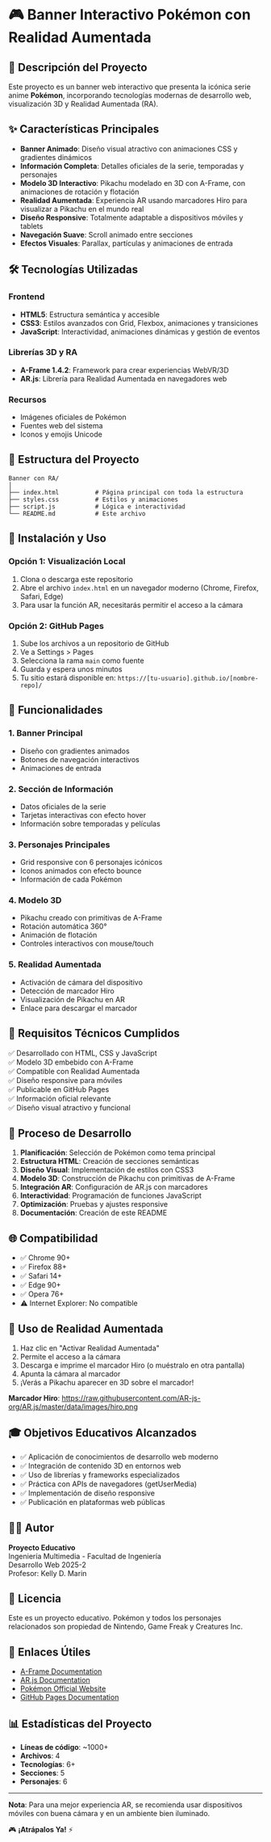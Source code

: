 # 🎮 Banner Interactivo Pokémon con Realidad Aumentada

## 📝 Descripción del Proyecto

Este proyecto es un banner web interactivo que presenta la icónica serie anime **Pokémon**, incorporando tecnologías modernas de desarrollo web, visualización 3D y Realidad Aumentada (RA).

## ✨ Características Principales

- **Banner Animado**: Diseño visual atractivo con animaciones CSS y gradientes dinámicos
- **Información Completa**: Detalles oficiales de la serie, temporadas y personajes
- **Modelo 3D Interactivo**: Pikachu modelado en 3D con A-Frame, con animaciones de rotación y flotación
- **Realidad Aumentada**: Experiencia AR usando marcadores Hiro para visualizar a Pikachu en el mundo real
- **Diseño Responsive**: Totalmente adaptable a dispositivos móviles y tablets
- **Navegación Suave**: Scroll animado entre secciones
- **Efectos Visuales**: Parallax, partículas y animaciones de entrada

## 🛠️ Tecnologías Utilizadas

### Frontend
- **HTML5**: Estructura semántica y accesible
- **CSS3**: Estilos avanzados con Grid, Flexbox, animaciones y transiciones
- **JavaScript**: Interactividad, animaciones dinámicas y gestión de eventos

### Librerías 3D y RA
- **A-Frame 1.4.2**: Framework para crear experiencias WebVR/3D
- **AR.js**: Librería para Realidad Aumentada en navegadores web

### Recursos
- Imágenes oficiales de Pokémon
- Fuentes web del sistema
- Iconos y emojis Unicode

## 📂 Estructura del Proyecto

```
Banner con RA/
│
├── index.html          # Página principal con toda la estructura
├── styles.css          # Estilos y animaciones
├── script.js           # Lógica e interactividad
└── README.md           # Este archivo
```

## 🚀 Instalación y Uso

### Opción 1: Visualización Local

1. Clona o descarga este repositorio
2. Abre el archivo `index.html` en un navegador moderno (Chrome, Firefox, Safari, Edge)
3. Para usar la función AR, necesitarás permitir el acceso a la cámara

### Opción 2: GitHub Pages

1. Sube los archivos a un repositorio de GitHub
2. Ve a Settings > Pages
3. Selecciona la rama `main` como fuente
4. Guarda y espera unos minutos
5. Tu sitio estará disponible en: `https://[tu-usuario].github.io/[nombre-repo]/`

## 📱 Funcionalidades

### 1. Banner Principal
- Diseño con gradientes animados
- Botones de navegación interactivos
- Animaciones de entrada

### 2. Sección de Información
- Datos oficiales de la serie
- Tarjetas interactivas con efecto hover
- Información sobre temporadas y películas

### 3. Personajes Principales
- Grid responsive con 6 personajes icónicos
- Iconos animados con efecto bounce
- Información de cada Pokémon

### 4. Modelo 3D
- Pikachu creado con primitivas de A-Frame
- Rotación automática 360°
- Animación de flotación
- Controles interactivos con mouse/touch

### 5. Realidad Aumentada
- Activación de cámara del dispositivo
- Detección de marcador Hiro
- Visualización de Pikachu en AR
- Enlace para descargar el marcador

## 🎯 Requisitos Técnicos Cumplidos

✅ Desarrollado con HTML, CSS y JavaScript  
✅ Modelo 3D embebido con A-Frame  
✅ Compatible con Realidad Aumentada  
✅ Diseño responsive para móviles  
✅ Publicable en GitHub Pages  
✅ Información oficial relevante  
✅ Diseño visual atractivo y funcional  

## 🔧 Proceso de Desarrollo

1. **Planificación**: Selección de Pokémon como tema principal
2. **Estructura HTML**: Creación de secciones semánticas
3. **Diseño Visual**: Implementación de estilos con CSS3
4. **Modelo 3D**: Construcción de Pikachu con primitivas de A-Frame
5. **Integración AR**: Configuración de AR.js con marcadores
6. **Interactividad**: Programación de funciones JavaScript
7. **Optimización**: Pruebas y ajustes responsive
8. **Documentación**: Creación de este README

## 🌐 Compatibilidad

- ✅ Chrome 90+
- ✅ Firefox 88+
- ✅ Safari 14+
- ✅ Edge 90+
- ✅ Opera 76+
- ⚠️ Internet Explorer: No compatible

## 📸 Uso de Realidad Aumentada

1. Haz clic en "Activar Realidad Aumentada"
2. Permite el acceso a la cámara
3. Descarga e imprime el marcador Hiro (o muéstralo en otra pantalla)
4. Apunta la cámara al marcador
5. ¡Verás a Pikachu aparecer en 3D sobre el marcador!

**Marcador Hiro**: https://raw.githubusercontent.com/AR-js-org/AR.js/master/data/images/hiro.png

## 🎓 Objetivos Educativos Alcanzados

- ✅ Aplicación de conocimientos de desarrollo web moderno
- ✅ Integración de contenido 3D en entornos web
- ✅ Uso de librerías y frameworks especializados
- ✅ Práctica con APIs de navegadores (getUserMedia)
- ✅ Implementación de diseño responsive
- ✅ Publicación en plataformas web públicas

## 👨‍💻 Autor

**Proyecto Educativo**  
Ingeniería Multimedia - Facultad de Ingeniería  
Desarrollo Web 2025-2  
Profesor: Kelly D. Marin

## 📄 Licencia

Este es un proyecto educativo. Pokémon y todos los personajes relacionados son propiedad de Nintendo, Game Freak y Creatures Inc.

## 🔗 Enlaces Útiles

- [A-Frame Documentation](https://aframe.io/docs/)
- [AR.js Documentation](https://ar-js-org.github.io/AR.js-Docs/)
- [Pokémon Official Website](https://www.pokemon.com)
- [GitHub Pages Documentation](https://docs.github.com/pages)

## 📊 Estadísticas del Proyecto

- **Líneas de código**: ~1000+
- **Archivos**: 4
- **Tecnologías**: 6+
- **Secciones**: 5
- **Personajes**: 6

---

**Nota**: Para una mejor experiencia AR, se recomienda usar dispositivos móviles con buena cámara y en un ambiente bien iluminado.

🎮 **¡Atrápalos Ya!** ⚡
